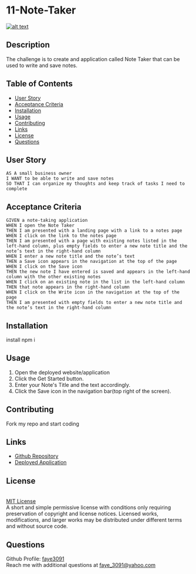 # 11-Note-Taker

[![alt text](https://img.shields.io/static/v1?label=licence&message=MIT%20License&color=GREEN)](https://opensource.org/licenses/MIT)

## Description

The challenge is to create and application called Note Taker that can be used to write and save notes.

## Table of Contents

- [User Story](#user-story)
- [Acceptance Criteria](#acceptance-criteria)
- [Installation](#installation)
- [Usage](#usage)
- [Contributing](#contributing)
- [Links](#links)
- [License](#license)
- [Questions](#questions)

## User Story

```
AS A small business owner
I WANT to be able to write and save notes
SO THAT I can organize my thoughts and keep track of tasks I need to complete
```

## Acceptance Criteria

```
GIVEN a note-taking application
WHEN I open the Note Taker
THEN I am presented with a landing page with a link to a notes page
WHEN I click on the link to the notes page
THEN I am presented with a page with existing notes listed in the left-hand column, plus empty fields to enter a new note title and the note’s text in the right-hand column
WHEN I enter a new note title and the note’s text
THEN a Save icon appears in the navigation at the top of the page
WHEN I click on the Save icon
THEN the new note I have entered is saved and appears in the left-hand column with the other existing notes
WHEN I click on an existing note in the list in the left-hand column
THEN that note appears in the right-hand column
WHEN I click on the Write icon in the navigation at the top of the page
THEN I am presented with empty fields to enter a new note title and the note’s text in the right-hand column
```

## Installation

install npm i

## Usage

1. Open the deployed website/application
2. Click the Get Started button.
3. Enter your Note's Title and the text accordingly.
4. Click the Save icon in the navigation bar(top right of the screen).

## Contributing

Fork my repo and start coding

## Links

- [Github Repository](https://github.com/faye3091/11-Note-Taker)
- [Deployed Application](https://quiet-springs-01459.herokuapp.com/)

## License

<br />[MIT License](https://opensource.org/licenses/MIT)<br />A short and simple permissive license with conditions only requiring preservation of copyright and license notices. Licensed works, modifications, and larger works may be distributed under different terms and without source code.

## Questions

Github Profile: [faye3091](https://github.com/faye3091)
<br />
Reach me with additional questions at faye_3091@yahoo.com

